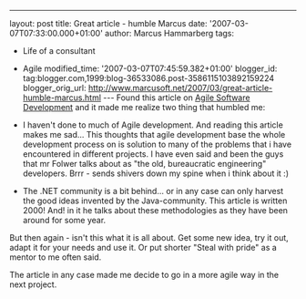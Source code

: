 ---
layout: post
title: Great article - humble Marcus date: '2007-03-07T07:33:00.000+01:00'
author: Marcus Hammarberg
tags:
  - Life of a consultant
   - Agile modified_time: '2007-03-07T07:45:59.382+01:00'
blogger_id: tag:blogger.com,1999:blog-36533086.post-3586115103892159224
blogger_orig_url: http://www.marcusoft.net/2007/03/great-article-humble-marcus.html ---
Found this article on [Agile Software
Development](http://www.martinfowler.com/articles/newMethodology.html)
and it made me realize two thing that humbled me:

-   I haven't done to much of Agile development. And reading this
    article makes me sad... This thoughts that agile development base
    the whole development process on is solution to many of the problems
    that i have encountered in different projects.
   I have even said and been the guys that mr Folwer talks about as
    "the old, bureaucratic engineering" developers. Brrr - sends shivers
    down my spine when i think about it :)
-   The .NET community is a bit behind... or in any case can only
    harvest the good ideas invented by the Java-community. This article
    is written 2000! And! in it he talks about these methodologies as
    they have been around for some year.

But then again - isn't this what it is all about. Get some new idea, try
it out, adapt it for your needs and use it. Or put shorter "Steal with
pride" as a mentor to me often said.

The article in any case made me decide to go in a more agile way in the
next project.

